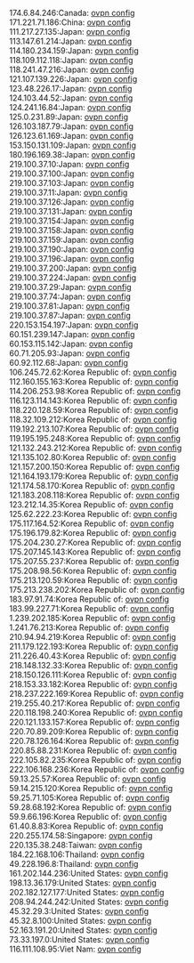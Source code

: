 174.6.84.246:Canada: [ovpn config](vpn/174_6_84_246.ovpn)  
171.221.71.186:China: [ovpn config](vpn/171_221_71_186.ovpn)  
111.217.27.135:Japan: [ovpn config](vpn/111_217_27_135.ovpn)  
113.147.61.214:Japan: [ovpn config](vpn/113_147_61_214.ovpn)  
114.180.234.159:Japan: [ovpn config](vpn/114_180_234_159.ovpn)  
118.109.112.118:Japan: [ovpn config](vpn/118_109_112_118.ovpn)  
118.241.47.216:Japan: [ovpn config](vpn/118_241_47_216.ovpn)  
121.107.139.226:Japan: [ovpn config](vpn/121_107_139_226.ovpn)  
123.48.226.17:Japan: [ovpn config](vpn/123_48_226_17.ovpn)  
124.103.44.52:Japan: [ovpn config](vpn/124_103_44_52.ovpn)  
124.241.16.84:Japan: [ovpn config](vpn/124_241_16_84.ovpn)  
125.0.231.89:Japan: [ovpn config](vpn/125_0_231_89.ovpn)  
126.103.187.79:Japan: [ovpn config](vpn/126_103_187_79.ovpn)  
126.123.61.169:Japan: [ovpn config](vpn/126_123_61_169.ovpn)  
153.150.131.109:Japan: [ovpn config](vpn/153_150_131_109.ovpn)  
180.196.169.38:Japan: [ovpn config](vpn/180_196_169_38.ovpn)  
219.100.37.10:Japan: [ovpn config](vpn/219_100_37_10.ovpn)  
219.100.37.100:Japan: [ovpn config](vpn/219_100_37_100.ovpn)  
219.100.37.103:Japan: [ovpn config](vpn/219_100_37_103.ovpn)  
219.100.37.11:Japan: [ovpn config](vpn/219_100_37_11.ovpn)  
219.100.37.126:Japan: [ovpn config](vpn/219_100_37_126.ovpn)  
219.100.37.131:Japan: [ovpn config](vpn/219_100_37_131.ovpn)  
219.100.37.154:Japan: [ovpn config](vpn/219_100_37_154.ovpn)  
219.100.37.158:Japan: [ovpn config](vpn/219_100_37_158.ovpn)  
219.100.37.159:Japan: [ovpn config](vpn/219_100_37_159.ovpn)  
219.100.37.190:Japan: [ovpn config](vpn/219_100_37_190.ovpn)  
219.100.37.196:Japan: [ovpn config](vpn/219_100_37_196.ovpn)  
219.100.37.200:Japan: [ovpn config](vpn/219_100_37_200.ovpn)  
219.100.37.224:Japan: [ovpn config](vpn/219_100_37_224.ovpn)  
219.100.37.29:Japan: [ovpn config](vpn/219_100_37_29.ovpn)  
219.100.37.74:Japan: [ovpn config](vpn/219_100_37_74.ovpn)  
219.100.37.81:Japan: [ovpn config](vpn/219_100_37_81.ovpn)  
219.100.37.87:Japan: [ovpn config](vpn/219_100_37_87.ovpn)  
220.153.154.197:Japan: [ovpn config](vpn/220_153_154_197.ovpn)  
60.151.239.147:Japan: [ovpn config](vpn/60_151_239_147.ovpn)  
60.153.115.142:Japan: [ovpn config](vpn/60_153_115_142.ovpn)  
60.71.205.93:Japan: [ovpn config](vpn/60_71_205_93.ovpn)  
60.92.112.68:Japan: [ovpn config](vpn/60_92_112_68.ovpn)  
106.245.72.62:Korea Republic of: [ovpn config](vpn/106_245_72_62.ovpn)  
112.160.155.163:Korea Republic of: [ovpn config](vpn/112_160_155_163.ovpn)  
114.206.253.98:Korea Republic of: [ovpn config](vpn/114_206_253_98.ovpn)  
116.123.114.143:Korea Republic of: [ovpn config](vpn/116_123_114_143.ovpn)  
118.220.128.59:Korea Republic of: [ovpn config](vpn/118_220_128_59.ovpn)  
118.32.109.212:Korea Republic of: [ovpn config](vpn/118_32_109_212.ovpn)  
119.192.213.107:Korea Republic of: [ovpn config](vpn/119_192_213_107.ovpn)  
119.195.195.248:Korea Republic of: [ovpn config](vpn/119_195_195_248.ovpn)  
121.132.243.212:Korea Republic of: [ovpn config](vpn/121_132_243_212.ovpn)  
121.135.102.80:Korea Republic of: [ovpn config](vpn/121_135_102_80.ovpn)  
121.157.200.150:Korea Republic of: [ovpn config](vpn/121_157_200_150.ovpn)  
121.164.193.179:Korea Republic of: [ovpn config](vpn/121_164_193_179.ovpn)  
121.174.58.170:Korea Republic of: [ovpn config](vpn/121_174_58_170.ovpn)  
121.183.208.118:Korea Republic of: [ovpn config](vpn/121_183_208_118.ovpn)  
123.212.14.35:Korea Republic of: [ovpn config](vpn/123_212_14_35.ovpn)  
125.62.222.23:Korea Republic of: [ovpn config](vpn/125_62_222_23.ovpn)  
175.117.164.52:Korea Republic of: [ovpn config](vpn/175_117_164_52.ovpn)  
175.196.179.82:Korea Republic of: [ovpn config](vpn/175_196_179_82.ovpn)  
175.204.230.27:Korea Republic of: [ovpn config](vpn/175_204_230_27.ovpn)  
175.207.145.143:Korea Republic of: [ovpn config](vpn/175_207_145_143.ovpn)  
175.207.55.237:Korea Republic of: [ovpn config](vpn/175_207_55_237.ovpn)  
175.208.98.56:Korea Republic of: [ovpn config](vpn/175_208_98_56.ovpn)  
175.213.120.59:Korea Republic of: [ovpn config](vpn/175_213_120_59.ovpn)  
175.213.238.202:Korea Republic of: [ovpn config](vpn/175_213_238_202.ovpn)  
183.97.91.74:Korea Republic of: [ovpn config](vpn/183_97_91_74.ovpn)  
183.99.227.71:Korea Republic of: [ovpn config](vpn/183_99_227_71.ovpn)  
1.239.202.185:Korea Republic of: [ovpn config](vpn/1_239_202_185.ovpn)  
1.241.76.213:Korea Republic of: [ovpn config](vpn/1_241_76_213.ovpn)  
210.94.94.219:Korea Republic of: [ovpn config](vpn/210_94_94_219.ovpn)  
211.179.122.193:Korea Republic of: [ovpn config](vpn/211_179_122_193.ovpn)  
211.226.40.43:Korea Republic of: [ovpn config](vpn/211_226_40_43.ovpn)  
218.148.132.33:Korea Republic of: [ovpn config](vpn/218_148_132_33.ovpn)  
218.150.126.111:Korea Republic of: [ovpn config](vpn/218_150_126_111.ovpn)  
218.153.33.182:Korea Republic of: [ovpn config](vpn/218_153_33_182.ovpn)  
218.237.222.169:Korea Republic of: [ovpn config](vpn/218_237_222_169.ovpn)  
219.255.40.217:Korea Republic of: [ovpn config](vpn/219_255_40_217.ovpn)  
220.118.198.240:Korea Republic of: [ovpn config](vpn/220_118_198_240.ovpn)  
220.121.133.157:Korea Republic of: [ovpn config](vpn/220_121_133_157.ovpn)  
220.70.89.209:Korea Republic of: [ovpn config](vpn/220_70_89_209.ovpn)  
220.78.126.164:Korea Republic of: [ovpn config](vpn/220_78_126_164.ovpn)  
220.85.88.231:Korea Republic of: [ovpn config](vpn/220_85_88_231.ovpn)  
222.105.82.235:Korea Republic of: [ovpn config](vpn/222_105_82_235.ovpn)  
222.106.168.236:Korea Republic of: [ovpn config](vpn/222_106_168_236.ovpn)  
59.13.25.57:Korea Republic of: [ovpn config](vpn/59_13_25_57.ovpn)  
59.14.215.120:Korea Republic of: [ovpn config](vpn/59_14_215_120.ovpn)  
59.25.71.105:Korea Republic of: [ovpn config](vpn/59_25_71_105.ovpn)  
59.28.68.192:Korea Republic of: [ovpn config](vpn/59_28_68_192.ovpn)  
59.9.66.196:Korea Republic of: [ovpn config](vpn/59_9_66_196.ovpn)  
61.40.8.83:Korea Republic of: [ovpn config](vpn/61_40_8_83.ovpn)  
220.255.174.58:Singapore: [ovpn config](vpn/220_255_174_58.ovpn)  
220.135.38.248:Taiwan: [ovpn config](vpn/220_135_38_248.ovpn)  
184.22.168.106:Thailand: [ovpn config](vpn/184_22_168_106.ovpn)  
49.228.196.8:Thailand: [ovpn config](vpn/49_228_196_8.ovpn)  
161.202.144.236:United States: [ovpn config](vpn/161_202_144_236.ovpn)  
198.13.36.179:United States: [ovpn config](vpn/198_13_36_179.ovpn)  
202.182.127.177:United States: [ovpn config](vpn/202_182_127_177.ovpn)  
208.94.244.242:United States: [ovpn config](vpn/208_94_244_242.ovpn)  
45.32.29.3:United States: [ovpn config](vpn/45_32_29_3.ovpn)  
45.32.8.100:United States: [ovpn config](vpn/45_32_8_100.ovpn)  
52.163.191.20:United States: [ovpn config](vpn/52_163_191_20.ovpn)  
73.33.197.0:United States: [ovpn config](vpn/73_33_197_0.ovpn)  
116.111.108.95:Viet Nam: [ovpn config](vpn/116_111_108_95.ovpn)  
